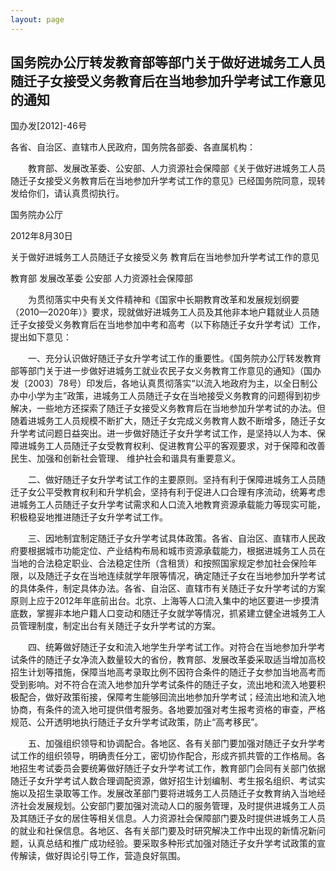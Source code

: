 ```yaml
---
layout: page
---
```


## 国务院办公厅转发教育部等部门关于做好进城务工人员随迁子女接受义务教育后在当地参加升学考试工作意见的通知

国办发[2012]-46号


各省、自治区、直辖市人民政府，国务院各部委、各直属机构：

　　教育部、发展改革委、公安部、人力资源社会保障部《关于做好进城务工人员随迁子女接受义务教育后在当地参加升学考试工作的意见》已经国务院同意，现转发给你们，请认真贯彻执行。

国务院办公厅

2012年8月30日

关于做好进城务工人员随迁子女接受义务
教育后在当地参加升学考试工作的意见

教育部 发展改革委 公安部 人力资源社会保障部

　　为贯彻落实中央有关文件精神和《国家中长期教育改革和发展规划纲要（2010—2020年）》要求，现就做好进城务工人员及其他非本地户籍就业人员随迁子女接受义务教育后在当地参加中考和高考（以下称随迁子女升学考试）工作，提出如下意见：

　　一、充分认识做好随迁子女升学考试工作的重要性。《国务院办公厅转发教育部等部门关于进一步做好进城务工就业农民子女义务教育工作意见的通知》（国办发〔2003〕78号）印发后，各地认真贯彻落实“以流入地政府为主，以全日制公办中小学为主”政策，进城务工人员随迁子女在当地接受义务教育的问题得到初步解决，一些地方还探索了随迁子女接受义务教育后在当地参加升学考试的办法。但随着进城务工人员规模不断扩大，随迁子女完成义务教育人数不断增多，随迁子女升学考试问题日益突出。进一步做好随迁子女升学考试工作，是坚持以人为本、保障进城务工人员随迁子女受教育权利、促进教育公平的客观要求，对于保障和改善民生、加强和创新社会管理、 维护社会和谐具有重要意义。

　　二、做好随迁子女升学考试工作的主要原则。坚持有利于保障进城务工人员随迁子女公平受教育权利和升学机会，坚持有利于促进人口合理有序流动，统筹考虑进城务工人员随迁子女升学考试需求和人口流入地教育资源承载能力等现实可能，积极稳妥地推进随迁子女升学考试工作。

　　三、因地制宜制定随迁子女升学考试具体政策。各省、自治区、直辖市人民政府要根据城市功能定位、产业结构布局和城市资源承载能力，根据进城务工人员在当地的合法稳定职业、合法稳定住所（含租赁）和按照国家规定参加社会保险年限，以及随迁子女在当地连续就学年限等情况，确定随迁子女在当地参加升学考试的具体条件，制定具体办法。各省、自治区、直辖市有关随迁子女升学考试的方案原则上应于2012年年底前出台。北京、上海等人口流入集中的地区要进一步摸清底数，掌握非本地户籍人口变动和随迁子女就学等情况，抓紧建立健全进城务工人员管理制度，制定出台有关随迁子女升学考试的方案。

　　四、统筹做好随迁子女和流入地学生升学考试工作。对符合在当地参加升学考试条件的随迁子女净流入数量较大的省份，教育部、发展改革委采取适当增加高校招生计划等措施，保障当地高考录取比例不因符合条件的随迁子女参加当地高考而受到影响。对不符合在流入地参加升学考试条件的随迁子女，流出地和流入地要积极配合，做好政策衔接，保障考生能够回流出地参加升学考试；经流出地和流入地协商，有条件的流入地可提供借考服务。各地要加强对考生报考资格的审查，严格规范、公开透明地执行随迁子女升学考试政策，防止“高考移民”。

　　五、加强组织领导和协调配合。各地区、各有关部门要加强对随迁子女升学考试工作的组织领导，明确责任分工，密切协作配合，形成齐抓共管的工作格局。各地招生考试委员会要统筹做好随迁子女升学考试工作，教育部门会同有关部门依据随迁子女升学考试人数合理调配资源，做好招生计划编制、考生报名组织、考试实施以及招生录取等工作。发展改革部门要将进城务工人员随迁子女教育纳入当地经济社会发展规划。公安部门要加强对流动人口的服务管理，及时提供进城务工人员及其随迁子女的居住等相关信息。人力资源社会保障部门要及时提供进城务工人员的就业和社保信息。各地区、各有关部门要及时研究解决工作中出现的新情况新问题，认真总结和推广成功经验。要采取多种形式加强对随迁子女升学考试政策的宣传解读，做好舆论引导工作，营造良好氛围。
